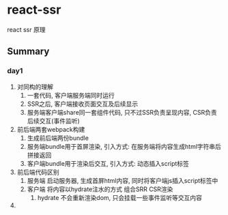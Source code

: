# react-ssr
react ssr 原理

## Summary
### day1
1. 对同构的理解
   1. 一套代码, 客户端服务端同时运行
   2. SSR之后, 客户端接收页面交互及后续显示
   3. 服务端客户端share同一套组件代码, 只不过SSR负责呈现内容, CSR负责后续交互(事件监听)
2. 前后端两套webpack构建
   1. 生成前后端两份bundle
   2. 服务端bundle用于首屏渲染, 引入方式: 在服务端将内容生成html字符串后拼接返回
   3. 客户端bundle用于渲染后交互, 引入方式: 动态插入script标签
3. 前后端代码区别
   1. 服务端 启动服务器, 生成首屏html内容, 同时将客户端js插入script标签中
   2. 客户端 将内容以hydrate注水的方式 组合SRR CSR渲染
      1. hydrate 不会重新渲染dom, 只会挂载一些事件监听等交互内容
4. 
